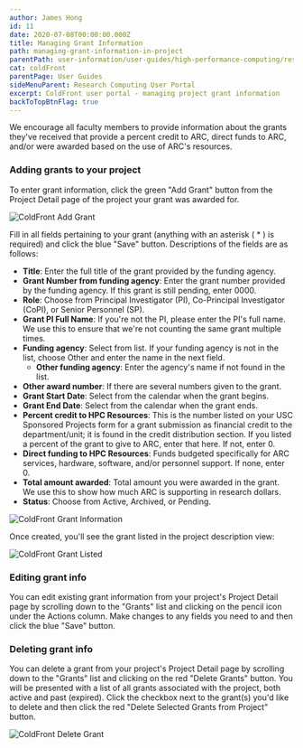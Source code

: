 ```yaml
---
author: James Hong
id: 11
date: 2020-07-08T00:00:00.000Z
title: Managing Grant Information
path: managing-grant-information-in-project
parentPath: user-information/user-guides/high-performance-computing/research-computing-user-portal
cat: coldFront
parentPage: User Guides
sideMenuParent: Research Computing User Portal
excerpt: ColdFront user portal - managing project grant information
backToTopBtnFlag: true
---
```


We encourage all faculty members to provide information about the grants they've received that provide a percent credit to ARC, direct funds to ARC, and/or were awarded based on the use of ARC's resources.

### Adding grants to your project

To enter grant information, click the green "Add Grant" button from the Project Detail page of the project your grant was awarded for.  

![ColdFront Add Grant](/images/coldfront_project_addgrant.jpg)

Fill in all fields pertaining to your grant (anything with an asterisk ( * ) is required) and click the blue "Save" button.  Descriptions of the fields are as follows:

* **Title**: Enter the full title of the grant provided by the funding agency.
* **Grant Number from funding agency**: Enter the grant number provided by the funding agency.  If this grant is still pending, enter 0000.
* **Role**: Choose from Principal Investigator (PI), Co-Principal Investigator (CoPI), or Senior Personnel (SP).
* **Grant PI Full Name**: If you're not the PI, please enter the PI's full name.  We use this to ensure that we're not counting the same grant multiple times.
* **Funding agency**: Select from list. If your funding agency is not in the list, choose Other and enter the name in the next field.
  * **Other funding agency**: Enter the agency's name if not found in the list.
* **Other award number**: If there are several numbers given to the grant.
* **Grant Start Date**: Select from the calendar when the grant begins.
* **Grant End Date**: Select from the calendar when the grant ends.
* **Percent credit to HPC Resources**: This is the number listed on your USC Sponsored Projects form for a grant submission as financial credit to the department/unit; it is found in the credit distribution section. If you listed a percent of the grant to give to ARC, enter that here.  If not, enter 0.
* **Direct funding to HPC Resources**: Funds budgeted specifically for ARC services, hardware, software, and/or personnel support.  If none, enter 0.
* **Total amount awarded**: Total amount you were awarded in the grant.  We use this to show how much ARC is supporting in research dollars.
* **Status**: Choose from Active, Archived, or Pending.  

![ColdFront Grant Information](/images/coldfront_project_grantinfo.jpg)

Once created, you'll see the grant listed in the project description view:

![ColdFront Grant Listed](/images/coldfront_project_grantoverview.jpg)

### Editing grant info
You can edit existing grant information from your project's Project Detail page by scrolling down to the "Grants" list and clicking on the pencil icon under the Actions column.  Make changes to any fields you need to and then click the blue "Save" button.

### Deleting grant info
You can delete a grant from your project's Project Detail page by scrolling down to the "Grants" list and clicking on the red "Delete Grants" button.  You will be presented with a list of all grants associated with the project, both active and past (expired).  Click the checkbox next to the grant(s) you'd like to delete and then click the red "Delete Selected Grants from Project" button.

![ColdFront Delete Grant](/images/coldfront_project_deletegrant.jpg)
